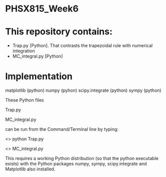 # PHSX815_Week6

# This repository contains:

* Trap.py [Python]. That contrasts the trapezoidal rule with numerical integration
* MC_integral.py [Python]

# Implementation


matplotlib (python)
numpy (pyhon)
scipy.integrate (python)
sympy (python)

These Python files

Trap.py 

MC_integral.py

can be run from the Command/Terminal line by typing:

<> python Trap.py

<> MC_integral.py


This requires a working Python distribution (so that the python executable exists) with the Python packages numpy, sympy, scipy.integrate and Matplotlib also installed.
